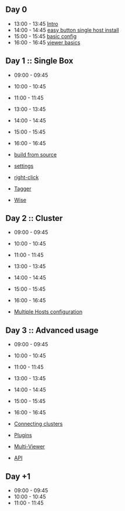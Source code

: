 
## Day 0

* 13:00 - 13:45 [Intro]()
* 14:00 - 14:45 [easy button single host install]()
* 15:00 - 15:45 [basic config]()
* 16:00 - 16:45 [viewer basics]()

## Day 1 :: Single Box

* 09:00 - 09:45
* 10:00 - 10:45
* 11:00 - 11:45


* 13:00 - 13:45
* 14:00 - 14:45
* 15:00 - 15:45
* 16:00 - 16:45


* [build from source](/moloch/day_1/BuildFromSource.md)
* [settings](/moloch/day_1/Settings.md)
* [right-click]()
* [Tagger]()
* [Wise]()


## Day 2 :: Cluster
* 09:00 - 09:45
* 10:00 - 10:45
* 11:00 - 11:45


* 13:00 - 13:45
* 14:00 - 14:45
* 15:00 - 15:45
* 16:00 - 16:45



* [Multiple Hosts configuration](/moloch/day_2/MultipleHostConfig.md)




## Day 3 :: Advanced usage

* 09:00 - 09:45
* 10:00 - 10:45
* 11:00 - 11:45


* 13:00 - 13:45
* 14:00 - 14:45
* 15:00 - 15:45
* 16:00 - 16:45


* [Connecting clusters](/moloch/day_3/Cluster2Cluster.md)
* [Plugins]()
* [Multi-Viewer]()
* [API]()


## Day +1

* 09:00 - 09:45
* 10:00 - 10:45
* 11:00 - 11:45

